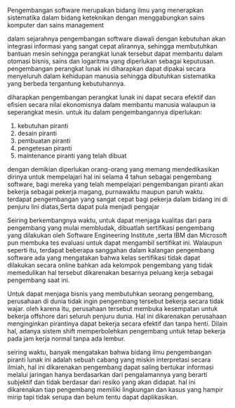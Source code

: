 Pengembangan software merupakan bidang ilmu yang menerapkan sistematika dalam bidang keteknikan dengan menggabungkan sains komputer dan sains management

dalam sejarahnya pengembangan software diawali dengan kebutuhan akan integrasi informasi yang sangat cepat alirannya, sehingga membutuhkan bantuan mesin
sehingga perangkat lunak tersebut dapat membantu dalam otomasi bisnis, sains dan logaritma yang diperlukan sebagai keputusan.
pengembangan perangkat lunak ini diharapkan dapat dipakai secara menyeluruh dalam kehidupan manusia sehingga dibutuhkan sistematika yang berbeda tergantung kebutuhannya.

diharapkan pengembangan perangkat lunak ini dapat secara efektif dan efisien secara nilai ekonomisnya dalam membantu manusia walaupun ia seperangkat mesin.
untuk itu dalam pengembangannya diperlukan:
1. kebutuhan piranti
2. desain piranti
3. pembuatan piranti
4. pengetesan piranti
5. maintenance piranti yang telah dibuat

dengan demikian diperlukan orang-orang yang memang mendedikasikan dirinya untuk mempelajari hal ini selama 4 tahun sebagai pengembang software,
bagi mereka yang telah mempelajari pengembangan piranti akan bekerja sebagai pekerja magang, purnawaktu maupun paruh waktu.
terdapat pengembangan yang sangat cepat bagi pekerja dalam bidang ini di penjuru lini diatas,Serta dapat pula menjadi pengajar

Seiring berkembangnya waktu, untuk dapat menjaga kualitas dari para pengembang yang mulai membludak, dibuatlah sertifikasi pengembang yang dilakukan oleh Software Engineering Institute
,serta IBM dan Microsoft pun membuka tes evaluasi untuk dapat mengambil sertifikat ini. Walaupun seperti itu, terdapat beberapa sanggahan dalam kalangan pengembang software
ada yang mengatakan bahwa kelas sertifikasi tidak dapat dilakukan secara online bahkan ada kelompok pengembang yang tidak memedulikan hal tersebut dikarenakan besarnya peluang kerja sebagai pengembang saat ini.

Untuk dapat menjaga bisnis yang membutuhkan seorang pengembang, perusahaan di dunia tidak ingin pengembang tersebut bekerja secara tidak wajar.
oleh karena itu, perusahaan tersebut membuka kesempatan untuk bekerja offshore dari seluruh penjuru dunia. Hal ini dikarenakan perusahaan menginginkan 
pirantinya dapat bekerja secara efektif dan tanpa henti. Dilain hal, adanya sistem shift memperbolehkan pengembang untuk tetap bekerja pada jam kerja normal tanpa ada lembur.

seiring waktu, banyak mengatakan bahwa bidang ilmu pengembangan piranti lunak ini adalah sebuah cabang yang miskin interpretasi secara ilmiah, hal ini dikarenakan
pengembang dapat saling bertukar informasi melalui jaringan hanya berdasarkan dari pengalamannya yang berarti subjektif dan tidak berdasar dari resiko yang akan didapat.
hal ini dikarenakan tiap pengembang memiliki lingkungan dan kasus yang hampir mirip tapi tidak serupa dan belum tentu dapat daplikasikan.